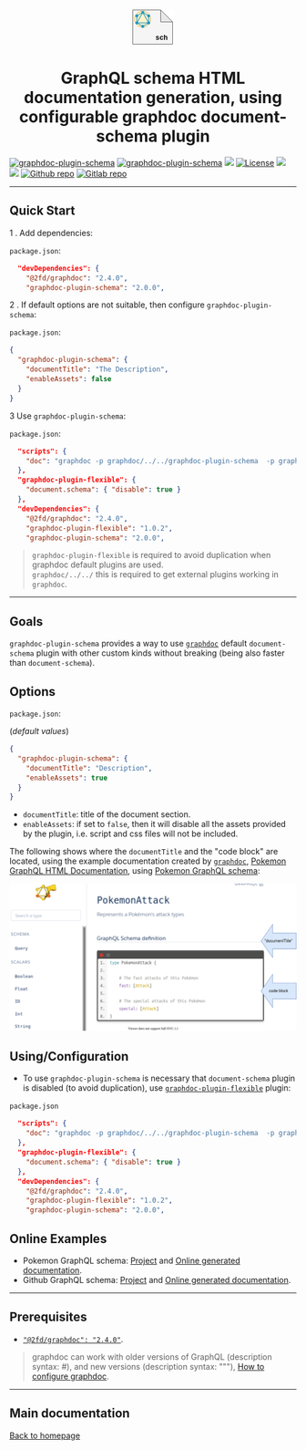 <p align="center">
  <br/>
  <a href="https://graphdoc-plugins.github.io"><img src="schema/graphdoc-plugin-schema.png" alt=" "/></a>
</p>

<h1 align="center">GraphQL schema HTML documentation generation, using configurable graphdoc document-schema plugin</h1>

[![graphdoc-plugin-schema](https://badgen.net/badge/homepage/graphdoc-plugin-schema/blue)](https://graphdoc-plugins.github.io)
[![graphdoc-plugin-schema](https://badgen.net/badge/npm%20pack/graphdoc-plugin-schema/blue)](https://www.npmjs.com/package/graphdoc-plugin-schema)
[![ ](https://badgen.net/npm/v/graphdoc-plugin-schema)](https://www.npmjs.com/package/graphdoc-plugin-schema)
[![License](https://img.shields.io/github/license/mashape/apistatus.svg)](LICENSE.txt)
[![ ](https://badgen.net/badge/test/passing/green)](https://gmullerb.gitlab.io/graphdoc-plugin-schema/tests/tests_report.html)
[![ ](https://gitlab.com/gmullerb/graphdoc-plugin-schema/badges/master/coverage.svg)](https://gmullerb.gitlab.io/graphdoc-plugin-schema/coverage/index.html)
[![Github repo](https://badgen.net/badge/icon/github?icon=github&label)](https://github.com/gmullerb/graphdoc-plugin-schema)
[![Gitlab repo](https://badgen.net/badge/icon/gitlab?icon=gitlab&label)](https://gitlab.com/gmullerb/graphdoc-plugin-schema)

__________________

## Quick Start

1 . Add dependencies:

`package.json`:

```json
  "devDependencies": {
    "@2fd/graphdoc": "2.4.0",
    "graphdoc-plugin-schema": "2.0.0",
```

2 . If default options are not suitable, then configure `graphdoc-plugin-schema`:

`package.json`:

```json
{
  "graphdoc-plugin-schema": {
    "documentTitle": "The Description",
    "enableAssets": false
  }
}
```

3 Use `graphdoc-plugin-schema`:

`package.json`:

```json
  "scripts": {
    "doc": "graphdoc -p graphdoc/../../graphdoc-plugin-schema  -p graphdoc/../../graphdoc-plugin-flexible -s ./schema.graphql -o ./build/documentation"
  },
  "graphdoc-plugin-flexible": {
    "document.schema": { "disable": true }
  },
  "devDependencies": {
    "@2fd/graphdoc": "2.4.0",
    "graphdoc-plugin-flexible": "1.0.2",
    "graphdoc-plugin-schema": "2.0.0",
```

> `graphdoc-plugin-flexible` is required to avoid duplication when graphdoc default plugins are used.  
> `graphdoc/../../` this is required to get external plugins working in `graphdoc`.

__________________

## Goals

`graphdoc-plugin-schema` provides a way to use [`graphdoc`](https://www.npmjs.com/package/@2fd/graphdoc) default `document-schema` plugin with other custom kinds without breaking (being also faster than `document-schema`).

## Options

`package.json`:

(*default values*)

```json
{
  "graphdoc-plugin-schema": {
    "documentTitle": "Description",
    "enableAssets": true
  }
}
```

* `documentTitle`: title of the document section.
* `enableAssets`: if set to `false`, then it will disable all the assets provided by the plugin, i.e. script and css files will not be included.

The following shows where the `documentTitle` and the "code block" are located, using the example documentation created by [`graphdoc`](https://www.npmjs.com/package/@2fd/graphdoc), [Pokemon GraphQL HTML Documentation](https://2fd.github.io/graphdoc/pokemon/pokemonattack.doc.html), using [Pokemon GraphQL schema](https://github.com/lucasbento/graphql-pokemon):

![Graphdoc sections](schema/graphdoc-sections.svg)

## Using/Configuration

* To use `graphdoc-plugin-schema` is necessary that `document-schema` plugin is disabled (to avoid duplication), use [`graphdoc-plugin-flexible`](https://graphdoc-plugins.github.io) plugin:

`package.json`

```json
  "scripts": {
    "doc": "graphdoc -p graphdoc/../../graphdoc-plugin-schema  -p graphdoc/../../graphdoc-plugin-flexible -s ./schema.graphql -o ./build/documentation"
  },
  "graphdoc-plugin-flexible": {
    "document.schema": { "disable": true }
  },
  "devDependencies": {
    "@2fd/graphdoc": "2.4.0",
    "graphdoc-plugin-flexible": "1.0.2",
    "graphdoc-plugin-schema": "2.0.0",
```

## Online Examples

* Pokemon GraphQL schema: [Project](https://github.com/gmullerb/base-graphdoc-yarn) and [Online generated documentation](https://gmullerb.gitlab.io/base-graphdoc-yarn).
* Github GraphQL schema: [Project](https://github.com/gmullerb/base-graphdoc-npm) and [Online generated documentation](https://gmullerb.gitlab.io/base-graphdoc-npm).

__________________

## Prerequisites

* [`"@2fd/graphdoc": "2.4.0"`](https://www.npmjs.com/package/@2fd/graphdoc/v/2.4.0).

> graphdoc can work with older versions of GraphQL (description syntax: #), and new versions (description syntax: """), [How to configure graphdoc](https://graphdoc-plugins.github.io/docs/how-to-configure-graphdoc.html).  

__________________

## Main documentation

[Back to homepage](../README.md)
